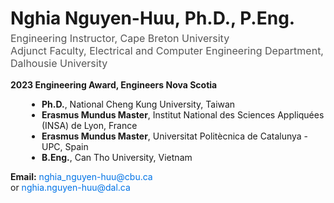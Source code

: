 <h1 style="margin-bottom: 5px; font-size: 28px;">
    <span style="display: inline-block;">Nghia Nguyen-Huu,</span>
    <span style="display: inline-block;">Ph.D., P.Eng.</span>
</h1>

<p style="margin-top: 0; font-size: 16px; color: #555;">
    Engineering Instructor, Cape Breton University <br>
    Adjunct Faculty, Electrical and Computer Engineering Department, Dalhousie University
</p>

<p><strong> 2023 Engineering Award, Engineers Nova Scotia</strong></p>

<!-- Added margin-left to move bullet points away from the image -->
<ul style="padding-left: 30px; margin-left: 20px;">
    <li><strong>Ph.D.</strong>, National Cheng Kung University, Taiwan</li>
    <li><strong>Erasmus Mundus Master</strong>, Institut National des Sciences Appliquées (INSA) de Lyon, France</li>
    <li><strong>Erasmus Mundus Master</strong>, Universitat Politècnica de Catalunya - UPC, Spain</li>
    <li><strong>B.Eng.</strong>, Can Tho University, Vietnam</li>
</ul>

<p><strong> Email:</strong>
    <a href="mailto:nghia_nguyen-huu@cbu.ca" style="color: #0073e6; text-decoration: none;">
        nghia_nguyen-huu@cbu.ca
    </a>
    <br>
    or
    <a href="mailto:nghia.nguyen-huu@dal.ca" style="color: #0073e6; text-decoration: none;">
        nghia.nguyen-huu@dal.ca
    </a>
</p>
